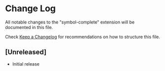 # Change Log
All notable changes to the "symbol-complete" extension will be documented in this file.

Check [Keep a Changelog](http://keepachangelog.com/) for recommendations on how to structure this file.

## [Unreleased]
- Initial release